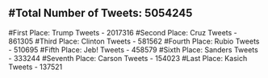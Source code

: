 #Total Number of Tweets: 5054245 
---
#First Place: Trump Tweets - 2017316
#Second Place: Cruz Tweets - 861305
#Third Place: Clinton Tweets - 581562
#Fourth Place: Rubio Tweets - 510695
#Fifth Place: Jeb! Tweets - 458579
#Sixth Place: Sanders Tweets - 333244
#Seventh Place: Carson Tweets - 154023
#Last Place: Kasich Tweets - 137521
